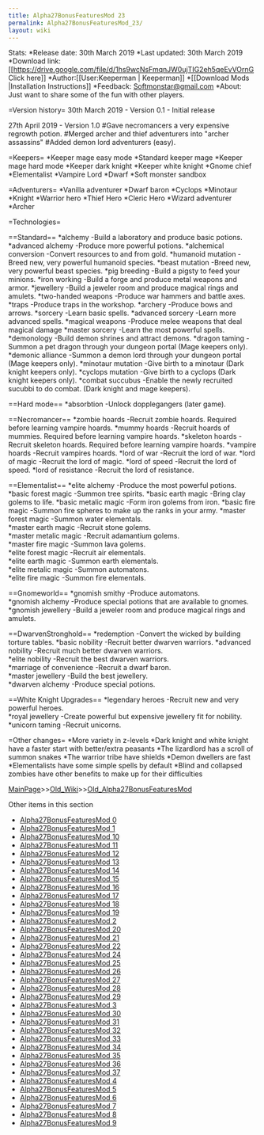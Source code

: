 ```yaml
---
title: Alpha27BonusFeaturesMod 23
permalink: Alpha27BonusFeaturesMod_23/
layout: wiki
---
```

Stats: 
 *Release date: 30th March 2019
 *Last updated: 30th March 2019
 *Download link: [[https://drive.google.com/file/d/1hs9wcNsFmqnJW0ujTIG2eh5qeEvVOrnG Click here]]
 *Author:[[User:Keeperman | Keeperman]]
 *[[Download Mods |Installation Instructions]]
 *Feedback: Softmonstar@gmail.com
 *About: Just want to share some of the fun with other players.

=Version history=
30th March 2019 - Version 0.1 - Initial release

27th April 2019 - Version 1.0
#Gave necromancers a very expensive regrowth potion.
#Merged archer and thief adventurers into &quot;archer assassins&quot;
#Added demon lord adventurers (easy).

=Keepers=
*Keeper mage easy mode
*Standard keeper mage
*Keeper mage hard mode
*Keeper dark knight
*Keeper white knight
*Gnome chief
*Elementalist
*Vampire Lord
*Dwarf
*Soft monster sandbox

=Adventurers=
*Vanilla adventurer
*Dwarf baron
*Cyclops
*Minotaur
*Knight
*Warrior hero
*Thief Hero
*Cleric Hero
*Wizard adventurer
*Archer

=Technologies=

==Standard==
*alchemy                   -Build a laboratory and produce basic potions.
*advanced alchemy         -Produce more powerful potions.
*alchemical conversion    -Convert resources to and from gold.
*humanoid mutation        -Breed new, very powerful humanoid species.
*beast mutation           -Breed new, very powerful beast species.
*pig breeding             -Build a pigsty to feed your minions.
*iron working             -Build a forge and produce metal weapons and armor.
*jewellery                -Build a jeweler room and produce magical rings and amulets.
*two-handed weapons       -Produce war hammers and battle axes.
*traps                    -Produce traps in the workshop.
*archery                  -Produce bows and arrows.
*sorcery                  -Learn basic spells.
*advanced sorcery         -Learn more advanced spells.
*magical weapons          -Produce melee weapons that deal magical damage
*master sorcery           -Learn the most powerful spells.
*demonology               -Build demon shrines and attract demons.
*dragon taming            -Summon a pet dragon through your dungeon portal (Mage keepers only).
*demonic alliance         -Summon a demon lord through your dungeon portal (Mage keepers only).
*minotaur mutation        -Give birth to a minotaur (Dark knight keepers only).
*cyclops mutation         -Give birth to a cyclops  (Dark knight keepers only).
*combat succubus          -Enable the newly recruited sucubbi to do combat. (Dark knight and mage keepers).

==Hard mode==
*absorbtion               -Unlock dopplegangers (later game).

==Necromancer==
*zombie hoards            -Recruit zombie hoards. Required before learning vampire hoards.
*mummy hoards             -Recruit hoards of mummies. Required before learning vampire hoards.
*skeleton hoards          -Recruit skeleton hoards. Required before learning vampire hoards.
*vampire hoards           -Recruit vampires hoards. 
*lord of war              -Recruit the lord of war.
*lord of magic            -Recruit the lord of magic.
*lord of speed            -Recruit the lord of speed.
*lord of resistance       -Recruit the lord of resistance.

==Elementalist==
*elite alchemy            -Produce the most powerful potions. 
*basic forest magic       -Summon tree spirits.
*basic earth magic        -Bring clay golems to life.
*basic metalic magic      -Form iron golems from iron.
*basic fire magic         -Summon fire spheres to make up the ranks in your army.
*master forest magic      -Summon water elementals.          
*master earth magic       -Recruit stone golems.             
*master metalic magic     -Recruit adamantium golems.        
*master fire magic        -Summon lava golems.               
*elite forest magic       -Recruit air elementals.                       
*elite earth magic        -Summon earth elementals.          
*elite metalic magic      -Summon automatons.                
*elite fire magic         -Summon fire elementals.           

==Gnomeworld==
*gnomish smithy           -Produce automatons.                                   
*gnomish alchemy          -Produce special potions that are available to gnomes.    
*gnomish jewellery        -Build a jeweler room and produce magical rings and amulets.

==DwarvenStronghold==
*redemption               -Convert the wicked by building torture tables.
*basic nobility           -Recruit better dwarven warriors.
*advanced nobility        -Recruit much better dwarven warriors.                   
*elite nobility           -Recruit the best dwarven warriors.                        
*marriage of convenience  -Recruit a dwarf baron.                                   
*master jewellery         -Build the best jewellery.                               
*dwarven alchemy          -Produce special potions.                               

==White Knight Upgrades==
*legendary heroes         -Recruit new and very powerful heroes.                   
*royal jewellery          -Create powerful but expensive jewellery fit for nobility.   
*unicorn taming           -Recruit unicorns.


=Other changes=
*More variety in z-levels
*Dark knight and white knight have a faster start with better/extra peasants
*The lizardlord has a scroll of summon snakes
*The warrior tribe have shields
*Demon dwellers are fast
*Elementalists have some simple spells by default
*Blind and collapsed zombies have other benefits to make up for their difficulties

[MainPage](/keeperrl_wiki/ "wikilink")>>[Old_Wiki](/keeperrl_wiki/Old_Wiki "wikilink")>>[Old_Alpha27BonusFeaturesMod](/keeperrl_wiki/Old_Alpha27BonusFeaturesMod "wikilink")

Other items in this section
-    [Alpha27BonusFeaturesMod 0](/keeperrl_wiki/Alpha27BonusFeaturesMod_0 "wikilink")
-    [Alpha27BonusFeaturesMod 1](/keeperrl_wiki/Alpha27BonusFeaturesMod_1 "wikilink")
-    [Alpha27BonusFeaturesMod 10](/keeperrl_wiki/Alpha27BonusFeaturesMod_10 "wikilink")
-    [Alpha27BonusFeaturesMod 11](/keeperrl_wiki/Alpha27BonusFeaturesMod_11 "wikilink")
-    [Alpha27BonusFeaturesMod 12](/keeperrl_wiki/Alpha27BonusFeaturesMod_12 "wikilink")
-    [Alpha27BonusFeaturesMod 13](/keeperrl_wiki/Alpha27BonusFeaturesMod_13 "wikilink")
-    [Alpha27BonusFeaturesMod 14](/keeperrl_wiki/Alpha27BonusFeaturesMod_14 "wikilink")
-    [Alpha27BonusFeaturesMod 15](/keeperrl_wiki/Alpha27BonusFeaturesMod_15 "wikilink")
-    [Alpha27BonusFeaturesMod 16](/keeperrl_wiki/Alpha27BonusFeaturesMod_16 "wikilink")
-    [Alpha27BonusFeaturesMod 17](/keeperrl_wiki/Alpha27BonusFeaturesMod_17 "wikilink")
-    [Alpha27BonusFeaturesMod 18](/keeperrl_wiki/Alpha27BonusFeaturesMod_18 "wikilink")
-    [Alpha27BonusFeaturesMod 19](/keeperrl_wiki/Alpha27BonusFeaturesMod_19 "wikilink")
-    [Alpha27BonusFeaturesMod 2](/keeperrl_wiki/Alpha27BonusFeaturesMod_2 "wikilink")
-    [Alpha27BonusFeaturesMod 20](/keeperrl_wiki/Alpha27BonusFeaturesMod_20 "wikilink")
-    [Alpha27BonusFeaturesMod 21](/keeperrl_wiki/Alpha27BonusFeaturesMod_21 "wikilink")
-    [Alpha27BonusFeaturesMod 22](/keeperrl_wiki/Alpha27BonusFeaturesMod_22 "wikilink")
-    [Alpha27BonusFeaturesMod 24](/keeperrl_wiki/Alpha27BonusFeaturesMod_24 "wikilink")
-    [Alpha27BonusFeaturesMod 25](/keeperrl_wiki/Alpha27BonusFeaturesMod_25 "wikilink")
-    [Alpha27BonusFeaturesMod 26](/keeperrl_wiki/Alpha27BonusFeaturesMod_26 "wikilink")
-    [Alpha27BonusFeaturesMod 27](/keeperrl_wiki/Alpha27BonusFeaturesMod_27 "wikilink")
-    [Alpha27BonusFeaturesMod 28](/keeperrl_wiki/Alpha27BonusFeaturesMod_28 "wikilink")
-    [Alpha27BonusFeaturesMod 29](/keeperrl_wiki/Alpha27BonusFeaturesMod_29 "wikilink")
-    [Alpha27BonusFeaturesMod 3](/keeperrl_wiki/Alpha27BonusFeaturesMod_3 "wikilink")
-    [Alpha27BonusFeaturesMod 30](/keeperrl_wiki/Alpha27BonusFeaturesMod_30 "wikilink")
-    [Alpha27BonusFeaturesMod 31](/keeperrl_wiki/Alpha27BonusFeaturesMod_31 "wikilink")
-    [Alpha27BonusFeaturesMod 32](/keeperrl_wiki/Alpha27BonusFeaturesMod_32 "wikilink")
-    [Alpha27BonusFeaturesMod 33](/keeperrl_wiki/Alpha27BonusFeaturesMod_33 "wikilink")
-    [Alpha27BonusFeaturesMod 34](/keeperrl_wiki/Alpha27BonusFeaturesMod_34 "wikilink")
-    [Alpha27BonusFeaturesMod 35](/keeperrl_wiki/Alpha27BonusFeaturesMod_35 "wikilink")
-    [Alpha27BonusFeaturesMod 36](/keeperrl_wiki/Alpha27BonusFeaturesMod_36 "wikilink")
-    [Alpha27BonusFeaturesMod 37](/keeperrl_wiki/Alpha27BonusFeaturesMod_37 "wikilink")
-    [Alpha27BonusFeaturesMod 4](/keeperrl_wiki/Alpha27BonusFeaturesMod_4 "wikilink")
-    [Alpha27BonusFeaturesMod 5](/keeperrl_wiki/Alpha27BonusFeaturesMod_5 "wikilink")
-    [Alpha27BonusFeaturesMod 6](/keeperrl_wiki/Alpha27BonusFeaturesMod_6 "wikilink")
-    [Alpha27BonusFeaturesMod 7](/keeperrl_wiki/Alpha27BonusFeaturesMod_7 "wikilink")
-    [Alpha27BonusFeaturesMod 8](/keeperrl_wiki/Alpha27BonusFeaturesMod_8 "wikilink")
-    [Alpha27BonusFeaturesMod 9](/keeperrl_wiki/Alpha27BonusFeaturesMod_9 "wikilink")

